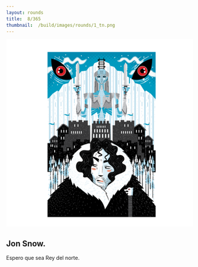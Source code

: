 ```yaml
---
layout:	rounds
title:	8/365
thumbnail:	/build/images/rounds/1_tn.png
---
```


![	8/365](/build/images/rounds/1.png	)

##	Jon Snow.
Espero que sea Rey del norte.
